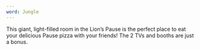 ```yaml
---
word: Jungle
---
```


This giant, light-filled room in the Lion’s Pause is the perfect place to eat your delicious Pause pizza with your friends! The 2 TVs and booths are just a bonus.

